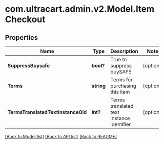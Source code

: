 # com.ultracart.admin.v2.Model.ItemCheckout
## Properties

Name | Type | Description | Notes
------------ | ------------- | ------------- | -------------
**SuppressBuysafe** | **bool?** | True to suppress buySAFE | [optional] 
**Terms** | **string** | Terms for purchasing this item | [optional] 
**TermsTranslatedTextInstanceOid** | **int?** | Terms translated text instance identifier | [optional] 

[[Back to Model list]](../README.md#documentation-for-models) [[Back to API list]](../README.md#documentation-for-api-endpoints) [[Back to README]](../README.md)

